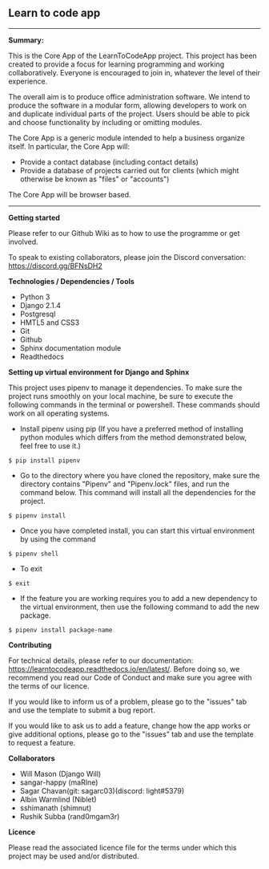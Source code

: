 ## Learn to code app
---

**Summary:**

This is the Core App of the LearnToCodeApp project. This project has been created to provide a focus for learning programming and working collaboratively. Everyone is encouraged to join in, whatever the level of their experience.

The overall aim is to produce office administration software. We intend to produce the software in a modular form, allowing developers to work on and duplicate individual parts of the project. Users should be able to pick and choose functionality by including or omitting modules.

The Core App is a generic module intended to help a business organize itself. In particular, the Core App will:

* Provide a contact database (including contact details)
* Provide a database of projects carried out for clients (which might otherwise be known as "files" or "accounts")

The Core App will be browser based.

----

**Getting started**

Please refer to our Github Wiki as to how to use the programme or get involved.

To speak to existing collaborators, please join the Discord conversation: https://discord.gg/BFNsDH2


**Technologies / Dependencies / Tools**

* Python 3
* Django 2.1.4
* Postgresql
* HMTL5 and CSS3
* Git
* Github
* Sphinx documentation module
* Readthedocs

**Setting up virtual environment for Django and Sphinx**

This project uses pipenv to manage it dependencies. To make sure the project runs smoothly on your local machine, be sure to execute the following commands in the terminal or powershell. These commands should work on all operating systems.

* Install pipenv using pip (If you have a preferred method of installing python modules which differs from the method demonstrated below, feel free to use it.)

```console
$ pip install pipenv
```

* Go to the directory where you have cloned the repository, make sure the directory contains "Pipenv" and "Pipenv.lock" files, and run the command below. This command will install all the dependencies for the project.

```console
$ pipenv install
```
* Once you have completed install, you can start this virtual environment by using the command

```console
$ pipenv shell
```
* To exit

```console
$ exit
```

* If the feature you are working requires you to add a new dependency to the virtual environment, then use the following command to add the new package.
```console
$ pipenv install package-name
```


**Contributing**

For technical details, please refer to our documentation: https://learntocodeapp.readthedocs.io/en/latest/. Before doing so, we recommend you read our Code of Conduct and make sure you agree with the terms of our licence.

If you would like to inform us of a problem, please go to the "issues" tab and use the template to submit a bug report.

If you would like to ask us to add a feature, change how the app works or give additional options, please go to the "issues" tab and use the template to request a feature.

**Collaborators**

* Will Mason (Django Will)
* sangar-happy (maRIne)
* Sagar Chavan(git: sagarc03)(discord: light#5379)
* Albin Warmlind (Niblet)
* sshimanath (shimnut)
* Rushik Subba (rand0mgam3r)

**Licence**

Please read the associated licence file for the terms under which this project may be used and/or distributed.


